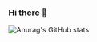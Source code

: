 ### Hi there 👋

![Anurag's GitHub stats](https://github-readme-stats.vercel.app/api?username=GianMariaRicciolini&show_icons=true&hide=contribs,prs&cache_seconds=86400&title_color=9B5A48&text_color=10171F&icon_color=36471D&bg_color=899076)
